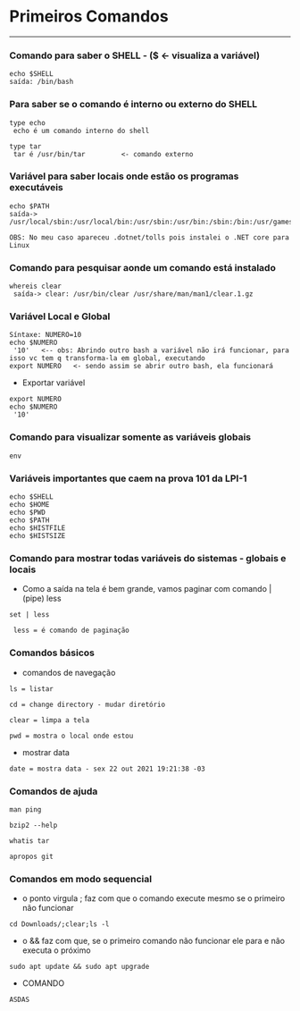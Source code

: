 # Primeiros Comandos
___
### Comando para saber o SHELL - ($ <- visualiza a variável)
```
echo $SHELL
saída: /bin/bash
```

### Para saber se o comando é interno ou externo do SHELL
```
type echo
 echo é um comando interno do shell

type tar
 tar é /usr/bin/tar         <- comando externo
```

### Variável para saber locais onde estão os programas executáveis
```
echo $PATH
saída-> /usr/local/sbin:/usr/local/bin:/usr/sbin:/usr/bin:/sbin:/bin:/usr/games:/usr/local/games:/snap/bin:/home/boyah/.dotnet/tools

OBS: No meu caso apareceu .dotnet/tolls pois instalei o .NET core para Linux
```

### Comando para pesquisar aonde um comando está instalado
```
whereis clear
 saída-> clear: /usr/bin/clear /usr/share/man/man1/clear.1.gz
``` 	

### Variável Local e Global
```
Síntaxe: NUMERO=10
echo $NUMERO
 '10'   <-- obs: Abrindo outro bash a variável não irá funcionar, para isso vc tem q transforma-la em global, executando
export NUMERO   <- sendo assim se abrir outro bash, ela funcionará
```

- Exportar variável
```
export NUMERO
echo $NUMERO
 '10'
```

### Comando para visualizar somente as variáveis globais
```
env
```

### Variáveis importantes que caem na prova 101 da LPI-1
```
echo $SHELL
echo $HOME
echo $PWD
echo $PATH
echo $HISTFILE
echo $HISTSIZE
```

### Comando para mostrar todas variáveis do sistemas - globais e locais
* Como a saída na tela é bem grande, vamos paginar com comando |(pipe) less
```
set | less

 less = é comando de paginação
```

### Comandos básicos
- comandos de navegação
```
ls = listar

cd = change directory - mudar diretório

clear = limpa a tela

pwd = mostra o local onde estou
```
* mostrar data
```
date = mostra data - sex 22 out 2021 19:21:38 -03
```

### Comandos de ajuda
```
man ping

bzip2 --help

whatis tar

apropos git
```
### Comandos em modo sequencial

- o ponto virgula ; faz com que o comando execute mesmo se o primeiro não funcionar
```
cd Downloads/;clear;ls -l
```
* o && faz com que, se o primeiro comando não funcionar ele para e não executa o próximo 
```
sudo apt update && sudo apt upgrade
```
- COMANDO 
```
ASDAS
```